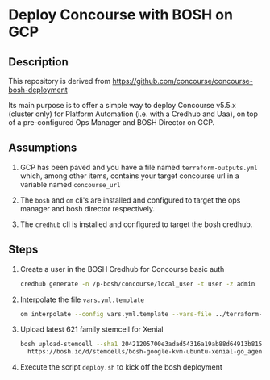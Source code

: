 # Deploy Concourse with BOSH on GCP

## Description

This repository is derived from https://github.com/concourse/concourse-bosh-deployment

Its main purpose is to offer a simple way to deploy Concourse v5.5.x (cluster only) for Platform Automation (i.e. with a Credhub and Uaa), on top of a pre-configured Ops Manager and BOSH Director on GCP.

## Assumptions

1. GCP has been paved and you have a file named `terraform-outputs.yml` which, among other items, contains your target concourse url in a variable named `concourse_url`

1. The `bosh` and `om` cli's are installed and configured to target the ops manager and bosh director respectively.

1. The `credhub` cli is installed and configured to target the bosh credhub.

## Steps

1. Create a user in the BOSH Credhub for Concourse basic auth

    ```bash
    credhub generate -n /p-bosh/concourse/local_user -t user -z admin
    ```

1. Interpolate the file `vars.yml.template`

    ```bash
    om interpolate --config vars.yml.template --vars-file ../terraform-outputs.yml > vars.yml
    ```

1. Upload latest 621 family stemcell for Xenial

    ```bash
    bosh upload-stemcell --sha1 20421205700e3adad54316a19ab88d64913b815a \
      https://bosh.io/d/stemcells/bosh-google-kvm-ubuntu-xenial-go_agent?v=621.59
    ```

1. Execute the script `deploy.sh` to kick off the bosh deployment
